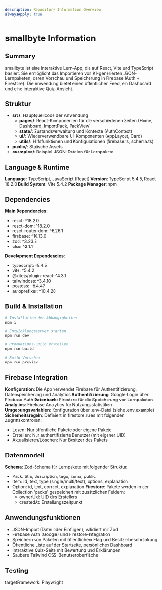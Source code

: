 ```yaml
---
description: Repository Information Overview
alwaysApply: true
---
```


# smallbyte Information

## Summary
smallbyte ist eine interaktive Lern-App, die auf React, Vite und TypeScript basiert. Sie ermöglicht das Importieren von KI-generierten JSON-Lernpaketen, deren Vorschau und Speicherung in Firebase (Auth + Firestore). Die Anwendung bietet einen öffentlichen Feed, ein Dashboard und eine interaktive Quiz-Ansicht.

## Struktur
- **src/**: Hauptquellcode der Anwendung
  - **pages/**: React-Komponenten für die verschiedenen Seiten (Home, Dashboard, ImportPack, PackView)
  - **state/**: Zustandsverwaltung und Kontexte (AuthContext)
  - **ui/**: Wiederverwendbare UI-Komponenten (AppLayout, Card)
  - **utils/**: Hilfsfunktionen und Konfigurationen (firebase.ts, schema.ts)
- **public/**: Statische Assets
- **examples/**: Beispiel-JSON-Dateien für Lernpakete

## Language & Runtime
**Language**: TypeScript, JavaScript (React)
**Version**: TypeScript 5.4.5, React 18.2.0
**Build System**: Vite 5.4.2
**Package Manager**: npm

## Dependencies
**Main Dependencies**:
- react: ^18.2.0
- react-dom: ^18.2.0
- react-router-dom: ^6.26.1
- firebase: ^10.13.0
- zod: ^3.23.8
- clsx: ^2.1.1

**Development Dependencies**:
- typescript: ^5.4.5
- vite: ^5.4.2
- @vitejs/plugin-react: ^4.3.1
- tailwindcss: ^3.4.10
- postcss: ^8.4.47
- autoprefixer: ^10.4.20

## Build & Installation
```bash
# Installation der Abhängigkeiten
npm i

# Entwicklungsserver starten
npm run dev

# Produktions-Build erstellen
npm run build

# Build-Vorschau
npm run preview
```

## Firebase Integration
**Konfiguration**: Die App verwendet Firebase für Authentifizierung, Datenspeicherung und Analytics
**Authentifizierung**: Google-Login über Firebase Auth
**Datenbank**: Firestore für die Speicherung von Lernpaketen
**Analytics**: Firebase Analytics für Nutzungsstatistiken
**Umgebungsvariablen**: Konfiguration über .env-Datei (siehe .env.example)
**Sicherheitsregeln**: Definiert in firestore.rules mit folgenden Zugriffskontrollen:
  - Lesen: Nur öffentliche Pakete oder eigene Pakete
  - Erstellen: Nur authentifizierte Benutzer (mit eigener UID)
  - Aktualisieren/Löschen: Nur Besitzer des Pakets

## Datenmodell
**Schema**: Zod-Schema für Lernpakete mit folgender Struktur:
- Pack: title, description, tags, items, public
- Item: id, text, type (single/multi/text), options, explanation
- Option: id, text, correct, explanation
**Firestore**: Pakete werden in der Collection 'packs' gespeichert mit zusätzlichen Feldern:
  - ownerUid: UID des Erstellers
  - createdAt: Erstellungszeitpunkt

## Anwendungsfunktionen
- JSON-Import (Datei oder Einfügen), validiert mit Zod
- Firebase Auth (Google) und Firestore-Integration
- Speichern von Paketen mit öffentlichem Flag und Besitzerbeschränkung
- Öffentliche Liste auf der Startseite, persönliches Dashboard
- Interaktive Quiz-Seite mit Bewertung und Erklärungen
- Saubere Tailwind CSS-Benutzeroberfläche

## Testing
targetFramework: Playwright